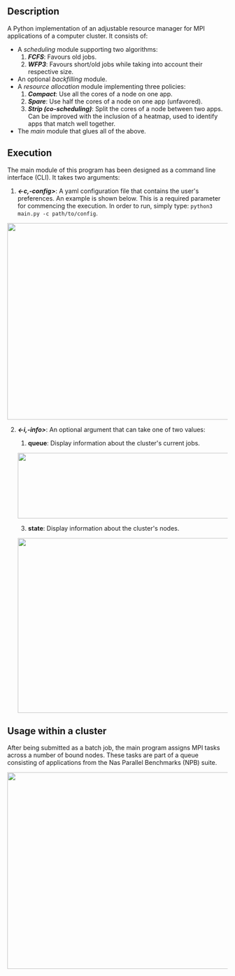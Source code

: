 ## Description
A Python implementation of an adjustable resource manager for MPI applications of a computer cluster. It consists of:
  - A *scheduling* module supporting two algorithms:
    1. ***FCFS***: Favours old jobs.
    2. ***WFP3***: Favours short/old jobs while taking into account their respective size.
  - An optional *backfilling* module.
  - A *resource allocation* module implementing three policies: 
    1. ***Compact***: Use all the cores of a node on one app.
    2. ***Spare***: Use half the cores of a node on one app (unfavored).
    3. ***Strip (co-scheduling)***: Split the cores of a node between two apps. Can be improved with the inclusion of a heatmap, used to identify apps that match well together.
  - The *main* module that glues all of the above.

## Execution

The main module of this program has been designed as a command line interface (CLI). It takes two arguments:
1. ***<-c,-config>***: A yaml configuration file that contains the user's preferences. An example is shown below. This is a required parameter for commencing the execution. In order to run, simply type: `python3 main.py -c path/to/config`.
<p align="center">
  <img width="600" height="450" src="https://user-images.githubusercontent.com/57871211/162432383-062c3ea8-39a5-4f92-83c5-259de3a4dd09.png">
</p>

2. ***<-i,-info>***: An optional argument that can take one of two values:
    1. **queue**: Display information about the cluster's current jobs.
    <p align="center">
      <img width="550" height="150" src="https://user-images.githubusercontent.com/57871211/162433778-e1592b6d-26d4-4775-b035-5197cdd2f226.png">
    </p>
    
    3. **state**: Display information about the cluster's nodes.
    <p align="center">
      <img width="550" height="400"src="https://user-images.githubusercontent.com/57871211/162433927-d3ba862f-c1f2-42b8-9ed2-e3b2407421f4.png">
    </p>

## Usage within a cluster

After being submitted as a batch job, the main program assigns MPI tasks across a number of bound nodes. These tasks are part of a queue consisting of applications from the Nas Parallel Benchmarks (NPB) suite.
<p align="center">
      <img width="650" height="450" src="https://user-images.githubusercontent.com/57871211/162578959-caa576a3-2b52-4de7-aa06-ac33d7f40ec4.png">
</p>
